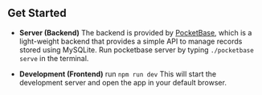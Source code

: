 ## Get Started

- **Server (Backend)** 
    The backend is provided by [PocketBase](https://pocketbase.io/docs/js-records/), which is a light-weight
    backend that provides a simple API to manage records stored using MySQLite. 
    Run pocketbase server by typing `./pocketbase serve` in the terminal.

- **Development (Frontend)** run `npm run dev`
    This will start the development server and open the app in your default browser.